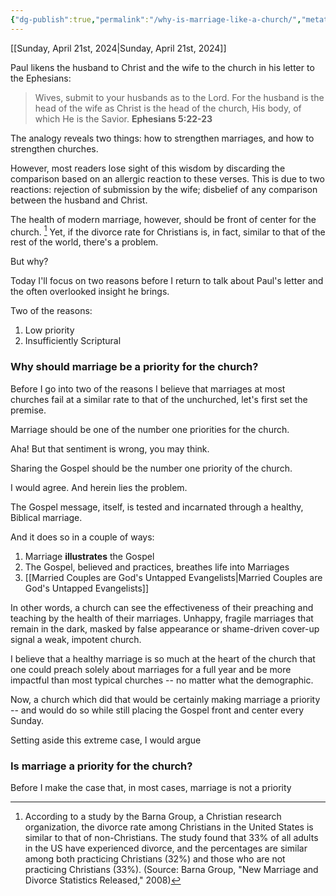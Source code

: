 ```yaml
---
{"dg-publish":true,"permalink":"/why-is-marriage-like-a-church/","metatags":{"description":"some description","og:image":"https://example.com/someimage.png"},"created":"2024-04-08T09:47:10.607-07:00","updated":"2024-04-21T06:06:01.697-07:00"}
---
```


[[Sunday, April 21st, 2024\|Sunday, April 21st, 2024]]

Paul likens the husband to Christ and the wife to the church in his letter to the Ephesians:

> Wives, submit to your husbands as to the Lord. For the husband is the head of the wife as Christ is the head of the church, His body, of which He is the Savior. **Ephesians 5:22-23**

The analogy reveals two things: how to strengthen marriages, and how to strengthen churches.

However, most readers lose sight of this wisdom by discarding the comparison based on an allergic reaction to these verses.  This is due to two reactions: rejection of submission by the wife; disbelief of any comparison between the husband and Christ.

The health of modern marriage, however, should be front of center for the church. [^1] Yet, if the divorce rate for Christians is, in fact, similar to that of the rest of the world, there's a problem.

But why?

Today I'll focus on two reasons before I return to talk about Paul's letter and the often overlooked insight he brings.

Two of the reasons:

1. Low priority
2. Insufficiently Scriptural

### Why should marriage be a priority for the church?
Before I go into two of the reasons I believe that marriages at most churches fail at a similar rate to that of the unchurched, let's first set the premise.

Marriage should be one of the number one priorities for the church.

Aha!  But that sentiment is wrong, you may think.

Sharing the Gospel should be the number one priority of the church.

I would agree.  And herein lies the problem.

The Gospel message, itself, is tested and incarnated through a healthy, Biblical marriage.

And it does so in a couple of ways:

1. Marriage **illustrates** the Gospel
2. The Gospel, believed and practices, breathes life into Marriages
3. [[Married Couples are God's Untapped Evangelists\|Married Couples are God's Untapped Evangelists]]

In other words, a church can see the effectiveness of their preaching and teaching by the health of their marriages. Unhappy, fragile marriages that remain in the dark, masked by false appearance or shame-driven cover-up signal a weak, impotent church.

I believe that a healthy marriage is so much at the heart of the church that one could preach solely about marriages for a full year and be more impactful than most typical churches -- no matter what the demographic.

Now, a church which did that would be certainly making marriage a priority -- and would do so while still placing the Gospel front and center every Sunday.

Setting aside this extreme case, I would argue 


### Is marriage a priority for the church?
Before I make the case that, in most cases, marriage is not a priority



[^1]: According to a study by the Barna Group, a Christian research organization, the divorce rate among Christians in the United States is similar to that of non-Christians. The study found that 33% of all adults in the US have experienced divorce, and the percentages are similar among both practicing Christians (32%) and those who are not practicing Christians (33%). (Source: Barna Group, "New Marriage and Divorce Statistics Released," 2008)